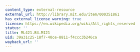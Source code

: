 ```yaml
---
content_type: external-resource
external_url: http://library.mit.edu/item/000351861
has_external_license_warning: true
license: https://en.wikipedia.org/wiki/All_rights_reserved
status: ''
title: ML421.B4.M121
uid: 39a31c25-18f7-40ce-8811-f4ccc3b246ca
wayback_url: ''
---
```

